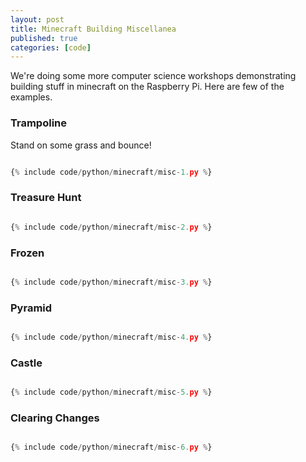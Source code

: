 ```yaml
---
layout: post
title: Minecraft Building Miscellanea
published: true
categories: [code]
---
```


We're doing some more computer science workshops demonstrating building stuff in minecraft on the Raspberry Pi. Here are
few of the examples.

### Trampoline

Stand on some grass and bounce!

```python

{% include code/python/minecraft/misc-1.py %}

```

### Treasure Hunt

```python

{% include code/python/minecraft/misc-2.py %}

```

### Frozen

```python

{% include code/python/minecraft/misc-3.py %}

```

### Pyramid

```python

{% include code/python/minecraft/misc-4.py %}

```

### Castle

```python

{% include code/python/minecraft/misc-5.py %}

```

### Clearing Changes

```python

{% include code/python/minecraft/misc-6.py %}

```
